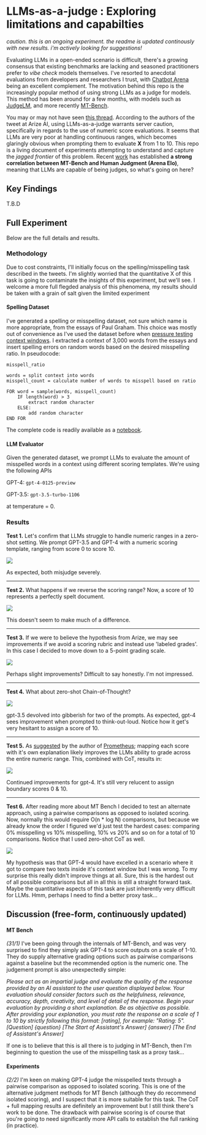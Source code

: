 # LLMs-as-a-judge : Exploring limitations and capabilties
*caution. this is an ongoing experiment. the readme is updated continously with new results. i'm actively looking for suggestions!*


Evaluating LLMs in a open-ended scenario is difficult, there's a growing consensus that existing benchmarks are lacking and seasoned practitioners prefer to _vibe check_ models themselves. I've resorted to anecdotal evaluations from developers and researchers I trust, with [Chatbot Arena](https://arena.lmsys.org/) being an excellent complement. The motivation behind this repo is the increasingly popular method of using strong LLMs as a judge for models. This method has been around for a few months, with models such as [JudgeLM](https://github.com/baaivision/JudgeLM), and more recently [MT-Bench](https://arxiv.org/pdf/2306.05685.pdf).

You may or may not have seen [this thread](https://twitter.com/aparnadhinak/status/1748368364395721128). According to the authors of the tweet at Arize AI, using LLMs-as-a-judge warrants server caution, specifically in regards to the use of numeric score evaluations. It seems that LLMs are very poor at handling continuous ranges, which becomes glaringly obvious when prompting them to evaluate **X** from 1 to 10. This repo is a living document of experiments attempting to understand and capture the *jagged frontier* of this problem. Recent [work](https://twitter.com/gblazex/status/1746295870792847562) has established **a strong correlation between MT-Bench and Human Judgment (Arena Elo)**, meaning that LLMs are capable of being judges, so what's going on here?

## Key Findings
T.B.D

## Full Experiment 
Below are the full details and results.

### Methodology

Due to cost constraints, I'll initially focus on the spelling/misspelling task described in the tweets. I'm slightly worried that the quantitative X of this task is going to contaminate the insights of this experiment, but we'll see. I welcome a more full flegded analysis of this phenomena, my results should be taken with a grain of salt given the limited experiment

#### Spelling Dataset

I've generated a spelling or misspelling dataset, not sure which name is more appropriate, from the essays of Paul Graham. This choice was mostly out of convenience as I've used the dataset before when [pressure testing context windows](https://github.com/LeonEricsson/llmcontext). I extracted a context of 3,000 words from the essays and insert spelling errors on random words based on the desired misspelling ratio. In pseudocode:

```
misspell_ratio

words = split context into words
misspell_count = calculate number of words to misspell based on ratio

FOR word = sample(words, misspell_count)
    IF length(word) > 3
        extract random character
    ELSE:
        add random character
END FOR

```

The complete code is readily available as a [notebook](/dataset.ipynb).

#### LLM Evaluator

Given the generated dataset, we prompt LLMs to evaluate the amount of misspelled words in a context using different scoring templates. We're using the following APIs

GPT-4: `gpt-4-0125-preview`

GPT-3.5: `gpt-3.5-turbo-1106`

at temperature = 0. 

### Results
**Test 1.** Let's confirm that LLMs struggle to handle numeric ranges in a zero-shot setting. We prompt GPT-3.5 and GPT-4 with a numeric scoring template, ranging from score 0 to score 10. 

![](/figures/scoring_1_10.png)

As expected, both misjudge severely.

--- 

**Test 2.** What happens if we reverse the scoring range? Now, a score of 10 represents a perfectly spelt document.

![](/figures/scoring_1_10_reversed.png)

This doesn't seem to make much of a difference.

--- 
**Test 3.** If we were to believe the hypothesis from Arize, we may see improvements if we avoid a scoring rubric and instead use 'labeled grades'. In this case I decided to move down to a 5-point grading scale.

![](/figures/scoring_grades.png)

Perhaps slight improvements? Difficult to say honestly. I'm not impressed.

---

**Test 4.** What about zero-shot Chain-of-Thought? 

![](/figures/scoring_1_10_cot.png)

gpt-3.5 devolved into gibberish for two of the prompts. As expected, gpt-4 sees improvement when prompted to think-out-loud. Notice how it get's very
hesitant to assign a score of 10. 

---

**Test 5.** As [suggested](https://twitter.com/seungonekim/status/1749289437165769177) by the author of [Prometheus](https://arxiv.org/pdf/2310.08491.pdf); mapping each score with it's own explanation likely improves the LLMs ability to grade across the entire numeric
range. This, combined with CoT, results in:

![](/figures/scoring_1_10_full_cot.png)

Continued improvements for gpt-4. It's still very relucent to assign boundary scores 0 & 10. 

---

**Test 6.** After reading more about MT Bench I decided to test an alternate approach, using a pairwise comparisons as opposed to isolated scoring. Now, normally this would require O(n * log N) comparisons, but because we already know the order I figured we'd just test the hardest cases: comparing 0% misspelling vs 10% misspelling, 10% vs 20% and so on for a total of 10 comparisons. Notice that I used zero-shot CoT as well.

![](/figures/pairwise_cot.png)

My hypothesis was that GPT-4 would have excelled in a scenario where it got to compare two texts inside it's context window but I was wrong. To my surprise this really didn't improve things at all. Sure, this is the hardest out of all possible comparisons but all in all this is still a straight forward task. Maybe the quantitative aspects of this task are just inherently very difficult for LLMs. Hmm, perhaps I need to find a better proxy task...

## Discussion (free-form, continuously updated)

#### MT Bench
*(31/1)* I've been going through the internals of MT-Bench, and was very surprised to find they simply ask GPT-4 to score outputs on a scale of 1-10. They do supply alternative grading options such as pairwise comparisons against a baseline but the recommended option is the numeric one. The judgement prompt is also unexpectedly simple: 

*Please act as an impartial judge and evaluate the quality of the response provided by an AI assistant to the user question displayed below. Your evaluation should consider factors such as the helpfulness, relevance, accuracy, depth, creativity, and level of detail of the response. Begin your evaluation by providing a short explanation. Be as objective as possible. After providing your explanation, you must rate the response on a scale of 1 to 10 by strictly following this format: [rating], for example: "Rating: 5". [Question] {question} [The Start of Assistant's Answer] {answer} [The End of Assistant's Answer]*

If one is to believe that this is all there is to judging in MT-Bench, then I'm beginning to question the use of the misspelling task as a proxy task... 

#### Experiments
*(2/2)* I'm keen on making GPT-4 judge the misspelled texts through a pairwise comparison as opposed to isolated scoring. This is one of the alternative judgment methods for MT Bench (although they do recommend isolated scoring), and I suspect that it is more suitable for this task. The CoT + full mapping results are definitely an improvement but I still think there's work to be done. The drawback with pairwise scoring is of course that you're going to need significantly more API calls to establish the full ranking (in practice).
